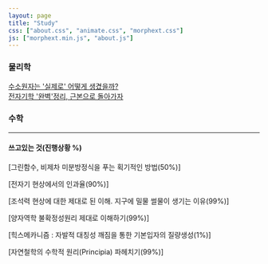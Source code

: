 ```yaml
---
layout: page
title: "Study"
css: ["about.css", "animate.css", "morphext.css"]
js: ["morphext.min.js", "about.js"]
---
```

<!-- {% include study.html %} -->

### 물리학
[수소원자는 '실제로' 어떻게 생겼을까?](study/atom.md)  
[전자기학 '완벽'정리, 근본으로 돌아가자](study/EM.md)

### 수학


----
#### 쓰고있는 것(진행상황 %)

[그린함수, 비제차 미분방정식을 푸는 획기적인 방법(50%)]  

[전자기 현상에서의 인과율(90%)]  

[조석력 현상에 대한 제대로 된 이해. 지구에 밀물 썰물이 생기는 이유(99%)]  

[양자역학 불확정성원리 제대로 이해하기(99%)]  

[힉스메카니즘 : 자발적 대칭성 깨짐을 통한 기본입자의 질량생성(1%)]  

[자연철학의 수학적 원리(Principia) 파헤치기(99%)]  
